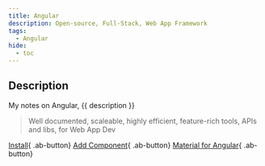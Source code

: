 ```yaml
---
title: Angular
description: Open-source, Full-Stack, Web App Framework
tags:
  - Angular
hide:
  - toc
---
```


## Description

My notes on Angular, {{ description }}

> Well documented, scaleable, highly efficient, feature-rich tools, APIs and libs, for Web App Dev

  [Install](install/){ .ab-button}
  [Add Component](add-component/){ .ab-button}
  [Material for Angular](material){ .ab-button}
